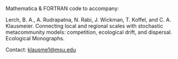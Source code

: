 Mathematica & FORTRAN code to accompany:

Lerch, B. A., A. Rudrapatna, N. Rabi, J. Wickman, T. Koffel, and C. A. Klausmeier. Connecting local and regional scales with stochastic metacommunity models: competition, ecological drift, and dispersal. Ecological Monographs.

Contact: klausme1@msu.edu
